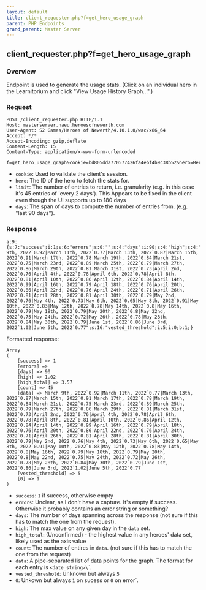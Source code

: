 ```yaml
---
layout: default
title: client_requester.php?f=get_hero_usage_graph
parent: PHP Endpoints
grand_parent: Master Server
---
```


## client_requester.php?f=get_hero_usage_graph

### Overview

Endpoint is used to generate the usage stats. (Click on an individual hero
in the Learnitorium and click "View Usage History Graph...".)

### Request

```
POST /client_requester.php HTTP/1.1
Host: masterserver.naeu.heroesofnewerth.com
User-Agent: S2 Games/Heroes of Newerth/4.10.1.0/wac/x86_64
Accept: */*
Accept-Encoding: gzip,deflate
Content-Length: 15
Content-Type: application/x-www-form-urlencoded

f=get_hero_usage_graph&cookie=bd805dda770577426fa4ebf4b9c38b52&hero=Hero_MasterOfArms&limit=45&days=90
```

- `cookie`: Used to validate the client's session.
- `hero`: The ID of the hero to fetch the stats for.
- `limit`: The number of entries to return, i.e. granularity (e.g. in this case it's 45
           entries of 'every 2 days'). This Appears to be fixed in the client even though the
           UI supports up to 180 days
- `days`: The span of days to compute the number of entries from. (e.g. "last 90 days").

### Response

```
a:9:{s:7:"success";i:1;s:6:"errors";s:0:"";s:4:"days";i:90;s:4:"high";s:4:"1.02";s:10:"high_total";s:4:"3.57";s:5:"count";i:45;s:4:"data";s:942:"March 9th, 2022`0.92|March 11th, 2022`0.77|March 13th, 2022`0.87|March 15th, 2022`0.91|March 17th, 2022`0.78|March 19th, 2022`0.84|March 21st, 2022`0.75|March 23rd, 2022`0.89|March 25th, 2022`0.79|March 27th, 2022`0.86|March 29th, 2022`0.81|March 31st, 2022`0.73|April 2nd, 2022`0.76|April 4th, 2022`0.78|April 6th, 2022`0.78|April 8th, 2022`0.81|April 10th, 2022`0.86|April 12th, 2022`0.84|April 14th, 2022`0.99|April 16th, 2022`0.79|April 18th, 2022`0.76|April 20th, 2022`0.86|April 22nd, 2022`0.76|April 24th, 2022`0.71|April 26th, 2022`0.81|April 28th, 2022`0.81|April 30th, 2022`0.79|May 2nd, 2022`0.76|May 4th, 2022`0.73|May 6th, 2022`0.65|May 8th, 2022`0.91|May 10th, 2022`0.83|May 12th, 2022`0.78|May 14th, 2022`0.8|May 16th, 2022`0.79|May 18th, 2022`0.79|May 20th, 2022`0.8|May 22nd, 2022`0.75|May 24th, 2022`0.72|May 26th, 2022`0.78|May 28th, 2022`0.84|May 30th, 2022`0.79|June 1st, 2022`0.86|June 3rd, 2022`1.02|June 5th, 2022`0.77";s:16:"vested_threshold";i:5;i:0;b:1;}
```

Formatted response:

```
Array
(
    [success] => 1
    [errors] => 
    [days] => 90
    [high] => 1.02
    [high_total] => 3.57
    [count] => 45
    [data] => March 9th, 2022`0.92|March 11th, 2022`0.77|March 13th, 2022`0.87|March 15th, 2022`0.91|March 17th, 2022`0.78|March 19th, 2022`0.84|March 21st, 2022`0.75|March 23rd, 2022`0.89|March 25th, 2022`0.79|March 27th, 2022`0.86|March 29th, 2022`0.81|March 31st, 2022`0.73|April 2nd, 2022`0.76|April 4th, 2022`0.78|April 6th, 2022`0.78|April 8th, 2022`0.81|April 10th, 2022`0.86|April 12th, 2022`0.84|April 14th, 2022`0.99|April 16th, 2022`0.79|April 18th, 2022`0.76|April 20th, 2022`0.86|April 22nd, 2022`0.76|April 24th, 2022`0.71|April 26th, 2022`0.81|April 28th, 2022`0.81|April 30th, 2022`0.79|May 2nd, 2022`0.76|May 4th, 2022`0.73|May 6th, 2022`0.65|May 8th, 2022`0.91|May 10th, 2022`0.83|May 12th, 2022`0.78|May 14th, 2022`0.8|May 16th, 2022`0.79|May 18th, 2022`0.79|May 20th, 2022`0.8|May 22nd, 2022`0.75|May 24th, 2022`0.72|May 26th, 2022`0.78|May 28th, 2022`0.84|May 30th, 2022`0.79|June 1st, 2022`0.86|June 3rd, 2022`1.02|June 5th, 2022`0.77
    [vested_threshold] => 5
    [0] => 1
)
```

- `success`: `1` if success, otherwise empty
- `errors`: Unclear, as I don't have a capture. It's empty if success. Otherwise it probably contains an error string or something?
- `days`: The number of days spanning across the response (not sure if this has to match the one from the request).
- `high`: The max value on any given day in the `data` set.
- `high_total`: (Unconfirmed) - the highest value in any heroes' data set, likely used as the axis value
- `count`: The number of entires in `data`. (not sure if this has to match the one from the request)
- `data`: A pipe-separated list of data points for the graph. The format for each entry is `<date_string>\`<percentage>`.
- `vested_threshold`: Unknown but always `5`
- `0`: Unkown but always `1` on sucess or `0` on error`.